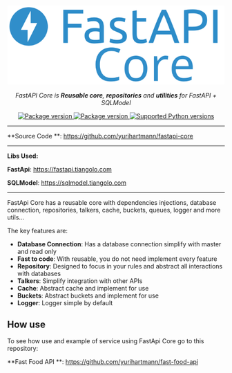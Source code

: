<p align="center">
  <a href=""><img src="docs/assets/logo-full.png" alt="FastAPI"></a>
</p>
<p align="center">
    <em>FastAPI Core is <b>Reusable core</b>, <b>repositories</b> and <b>utilities</b> for FastAPI + SQLModel</em>
</p>
<p align="center">
<a href="https://pypi.org/project/fastapi_core" target="_blank">
    <img src="https://img.shields.io/pypi/v/fastapi_core" alt="Package version">
</a>
<a href="https://pypi.org/project/fastapi_core" target="_blank">
    <img src="https://img.shields.io/pypi/l/fastapi_core" alt="Package version">
</a>
<a href="https://pypi.org/project/fastapi_core" target="_blank">
    <img src="https://img.shields.io/pypi/pyversions/fastapi_core.svg" alt="Supported Python versions">
</a>
</p>

---

[//]: # (**Documentation**: <a href="https://fastapi.tiangolo.com" target="_blank">https://fastapi.tiangolo.com</a>)

**Source Code
**: <a href="https://github.com/yurihartmann/fastapi-core" target="_blank">https://github.com/yurihartmann/fastapi-core </a>

---

**Libs Used:**

**FastApi**: <a href="https://fastapi.tiangolo.com" target="_blank">https://fastapi.tiangolo.com</a>

**SQLModel**: <a href="https://sqlmodel.tiangolo.com" target="_blank">https://sqlmodel.tiangolo.com</a>

---

FastApi Core has a reusable core with dependencies injections, database connection, repositories, talkers, cache,
buckets, queues, logger and more utils...

The key features are:

* **Database Connection**: Has a database connection simplify with master and read only
* **Fast to code**: With reusable, you do not need implement every feature
* **Repository**: Designed to focus in your rules and abstract all interactions with databases
* **Talkers**: Simplify integration with other APIs
* **Cache**: Abstract cache and implement for use
* **Buckets**: Abstract buckets and implement for use
* **Logger**: Logger simple by default

## How use

To see how use and example of service using FastApi Core go to this repository:

**Fast Food API
**: <a href="https://github.com/yurihartmann/fast-food-api" target="_blank">https://github.com/yurihartmann/fast-food-api </a>
